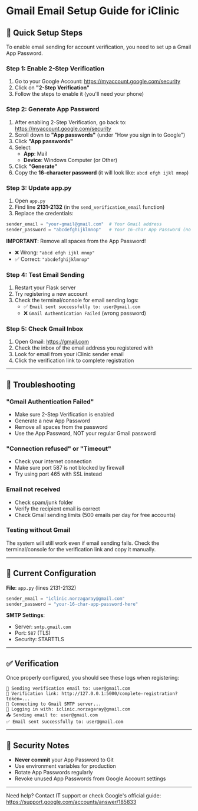 # Gmail Email Setup Guide for iClinic

## 🚀 Quick Setup Steps

To enable email sending for account verification, you need to set up a Gmail App Password.

### Step 1: Enable 2-Step Verification

1. Go to your Google Account: https://myaccount.google.com/security
2. Click on **"2-Step Verification"**
3. Follow the steps to enable it (you'll need your phone)

### Step 2: Generate App Password

1. After enabling 2-Step Verification, go back to: https://myaccount.google.com/security
2. Scroll down to **"App passwords"** (under "How you sign in to Google")
3. Click **"App passwords"**
4. Select:
   - **App**: Mail
   - **Device**: Windows Computer (or Other)
5. Click **"Generate"**
6. Copy the **16-character password** (it will look like: `abcd efgh ijkl mnop`)

### Step 3: Update app.py

1. Open `app.py`
2. Find line **2131-2132** (in the `send_verification_email` function)
3. Replace the credentials:

```python
sender_email = "your-gmail@gmail.com"  # Your Gmail address
sender_password = "abcdefghijklmnop"   # Your 16-char App Password (no spaces!)
```

**IMPORTANT**: Remove all spaces from the App Password!
- ❌ Wrong: `"abcd efgh ijkl mnop"`
- ✅ Correct: `"abcdefghijklmnop"`

### Step 4: Test Email Sending

1. Restart your Flask server
2. Try registering a new account
3. Check the terminal/console for email sending logs:
   - ✅ `Email sent successfully to: user@gmail.com`
   - ❌ `Gmail Authentication Failed` (wrong password)

### Step 5: Check Gmail Inbox

1. Open Gmail: https://gmail.com
2. Check the inbox of the email address you registered with
3. Look for email from your iClinic sender email
4. Click the verification link to complete registration

---

## 🔧 Troubleshooting

### "Gmail Authentication Failed"
- Make sure 2-Step Verification is enabled
- Generate a new App Password
- Remove all spaces from the password
- Use the App Password, NOT your regular Gmail password

### "Connection refused" or "Timeout"
- Check your internet connection
- Make sure port 587 is not blocked by firewall
- Try using port 465 with SSL instead

### Email not received
- Check spam/junk folder
- Verify the recipient email is correct
- Check Gmail sending limits (500 emails per day for free accounts)

### Testing without Gmail
The system will still work even if email sending fails. Check the terminal/console for the verification link and copy it manually.

---

## 📧 Current Configuration

**File**: `app.py` (lines 2131-2132)

```python
sender_email = "iclinic.norzagaray@gmail.com"
sender_password = "your-16-char-app-password-here"
```

**SMTP Settings**:
- Server: `smtp.gmail.com`
- Port: `587` (TLS)
- Security: STARTTLS

---

## ✅ Verification

Once properly configured, you should see these logs when registering:

```
📧 Sending verification email to: user@gmail.com
🔗 Verification link: http://127.0.0.1:5000/complete-registration?token=...
📧 Connecting to Gmail SMTP server...
🔐 Logging in with: iclinic.norzagaray@gmail.com
📤 Sending email to: user@gmail.com
✅ Email sent successfully to: user@gmail.com
```

---

## 🔐 Security Notes

- **Never commit** your App Password to Git
- Use environment variables for production
- Rotate App Passwords regularly
- Revoke unused App Passwords from Google Account settings

---

Need help? Contact IT support or check Google's official guide:
https://support.google.com/accounts/answer/185833
